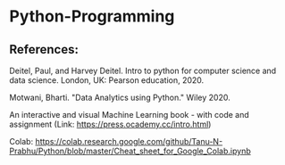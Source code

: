 # Python-Programming

## References:
Deitel, Paul, and Harvey Deitel. Intro to python for computer science and data science. London, UK: Pearson education, 2020. 

Motwani, Bharti. "Data Analytics using Python." Wiley 2020.

An interactive and visual Machine Learning book - with code and assignment
(Link: https://press.ocademy.cc/intro.html)

Colab: https://colab.research.google.com/github/Tanu-N-Prabhu/Python/blob/master/Cheat_sheet_for_Google_Colab.ipynb
